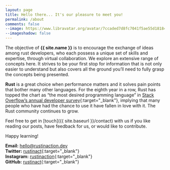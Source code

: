 ```yaml
---
layout: page
title: Hello there... It's our pleasure to meet you!
permalink: /about
comments: false
--image: https://www.libravatar.org/avatar/7ccaded7d8fc7041f5ae55d18184e5fd?d=retro&s=350
--imageshadow: false
---
```


The objective of <b>{{ site.name }}</b> is to encourage the exchange of ideas among rust developers, who each possess a unique set of skills and expertise, through virtual collaboration. We explore an extensive range of concepts here. It strives to be your first stop for information that is not only easier to understand but also covers all the ground you’ll need to fully grasp the concepts being presented.

<b>Rust</b> is a great choice when performance matters and it solves pain points that bother many other languages. For the eighth year in a row, Rust has topped the chart as “the most desired programming language” in [Stack Overflow’s annual developer survey](https://survey.stackoverflow.co/2023/#section-admired-and-desired-programming-scripting-and-markup-languages){:target="_blank"}, implying that many people who have had the chance to use it have fallen in love with it. The Rust community continues to grow.

Feel free to get in [touch]({{ site.baseurl }}/contact) with us if you like reading our posts, have feedback for us, or would like to contribute.
 
Happy learning!

**Email:** [hello@rustinaction.dev](mailto:hello@rustinaction.dev)<br/>
**Twitter:** [rustinact](https://twitter.com/rustinact){:target="_blank"}<br/>
**Instagram:** [rustinaction](https://www.instagram.com/rustinaction){:target="_blank"}<br/>
**GitHub:** [rustinact](https://github.com/rustinact){:target="_blank"}<br/>

